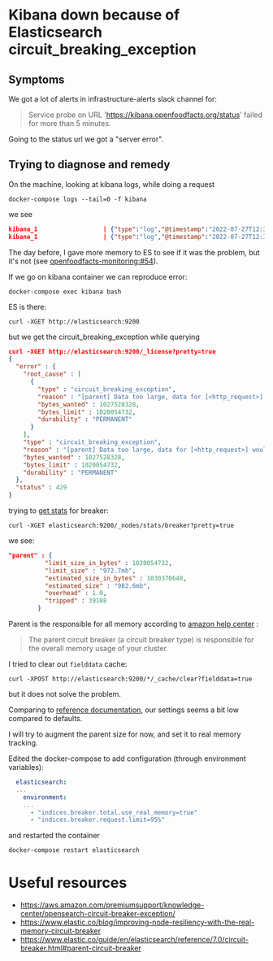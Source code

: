 # Kibana down because of Elasticsearch circuit_breaking_exception

## Symptoms

We got a lot of alerts in infrastructure-alerts slack channel for:

> Service probe on URL 'https://kibana.openfoodfacts.org/status' failed for more than 5 minutes.

Going to the status url we got a "server error".

## Trying to diagnose and remedy

On the machine, looking at kibana logs, while doing a request

```
docker-compose logs --tail=0 -f kibana
```
we see
```json
kibana_1                  | {"type":"log","@timestamp":"2022-07-27T12:36:07+00:00","tags":["error","plugins","security","authentication"],"pid":1216,"message":"License is not available, authentication is not possible."}
kibana_1                  | {"type":"log","@timestamp":"2022-07-27T12:36:07+00:00","tags":["warning","plugins","licensing"],"pid":1216,"message":"License information could not be obtained from Elasticsearch due to {\"error\":{\"root_cause\":[{\"type\":\"circuit_breaking_exception\",\"reason\":\"[parent] Data too large, data for [<http_request>] would be [1028220976/980.5mb], which is larger than the limit of [1020054732/972.7mb], real usage: [1028220976/980.5mb], new bytes reserved: [0/0b], usages [request=0/0b, fielddata=0/0b, in_flight_requests=0/0b, model_inference=0/0b, eql_sequence=0/0b, accounting=76757928/73.2mb]\",\"bytes_wanted\":1028220976,\"bytes_limit\":1020054732,\"durability\":\"PERMANENT\"}],\"type\":\"circuit_breaking_exception\",\"reason\":\"[parent] Data too large, data for [<http_request>] would be [1028220976/980.5mb], which is larger than the limit of [1020054732/972.7mb], real usage: [1028220976/980.5mb], new bytes reserved: [0/0b], usages [request=0/0b, fielddata=0/0b, in_flight_requests=0/0b, model_inference=0/0b, eql_sequence=0/0b, accounting=76757928/73.2mb]\",\"bytes_wanted\":1028220976,\"bytes_limit\":1020054732,\"durability\":\"PERMANENT\"},\"status\":429} error"}
```

The day before, I gave more memory to ES to see if it was the problem, but it's not (see [openfoodfacts-monitoring:#54](https://github.com/openfoodfacts/openfoodfacts-monitoring/pull/54)).

If we go on kibana container we can reproduce error:

```
docker-compose exec kibana bash
```

ES is there:
```
curl -XGET http://elasticsearch:9200
```

but we get the circuit_breaking_exception while querying
```json
curl -XGET http://elasticsearch:9200/_license?pretty=true
{
  "error" : {
    "root_cause" : [
      {
        "type" : "circuit_breaking_exception",
        "reason" : "[parent] Data too large, data for [<http_request>] would be [1027528328/979.9mb], which is larger than the limit of [1020054732/972.7mb], real usage: [1027528328/979.9mb], new bytes reserved: [0/0b], usages [request=0/0b, fielddata=0/0b, in_flight_requests=0/0b, model_inference=0/0b, eql_sequence=0/0b, accounting=76607288/73mb]",
        "bytes_wanted" : 1027528328,
        "bytes_limit" : 1020054732,
        "durability" : "PERMANENT"
      }
    ],
    "type" : "circuit_breaking_exception",
    "reason" : "[parent] Data too large, data for [<http_request>] would be [1027528328/979.9mb], which is larger than the limit of [1020054732/972.7mb], real usage: [1027528328/979.9mb], new bytes reserved: [0/0b], usages [request=0/0b, fielddata=0/0b, in_flight_requests=0/0b, model_inference=0/0b, eql_sequence=0/0b, accounting=76607288/73mb]",
    "bytes_wanted" : 1027528328,
    "bytes_limit" : 1020054732,
    "durability" : "PERMANENT"
  },
  "status" : 429
}

```


trying to [get stats](https://www.elastic.co/guide/en/elasticsearch//reference/current/cluster-nodes-stats.html) for breaker:
```
curl -XGET elasticsearch:9200/_nodes/stats/breaker?pretty=true
```
we see:
```json
"parent" : {
          "limit_size_in_bytes" : 1020054732,
          "limit_size" : "972.7mb",
          "estimated_size_in_bytes" : 1030370648,
          "estimated_size" : "982.6mb",
          "overhead" : 1.0,
          "tripped" : 39108
        }
```

Parent is the responsible for all memory according to [amazon help center]() :

>  The parent circuit breaker (a circuit breaker type) is responsible for the overall memory usage of your cluster.

I tried to clear out `fielddata` cache:

```
curl -XPOST http://elasticsearch:9200/*/_cache/clear?fielddata=true
```
but it does not solve the problem.

Comparing to [reference documentation](https://www.elastic.co/guide/en/elasticsearch/reference/7.0/circuit-breaker.html#parent-circuit-breaker),
our settings seems a bit low compared to defaults.

I will try to augment the parent size for now, and set it to real memory tracking.

Edited the docker-compose to add configuration (through environment variables):

```yaml
  elasticsearch:
  ...
    environment:
    ...
      - "indices.breaker.total.use_real_memory=true"
      - "indices.breaker.request.limit=95%"
```

and restarted the container
```
docker-compose restart elasticsearch
```


# Useful resources

- https://aws.amazon.com/premiumsupport/knowledge-center/opensearch-circuit-breaker-exception/
- https://www.elastic.co/blog/improving-node-resiliency-with-the-real-memory-circuit-breaker
- https://www.elastic.co/guide/en/elasticsearch/reference/7.0/circuit-breaker.html#parent-circuit-breaker